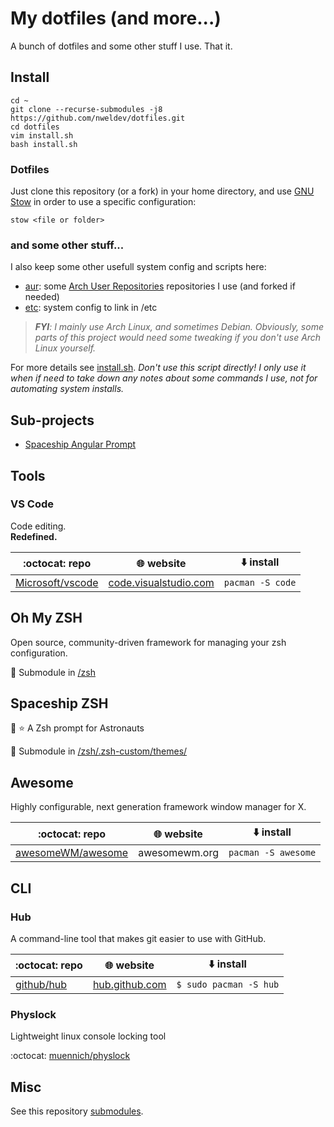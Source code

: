 # My dotfiles (and more...)

A bunch of dotfiles and some other stuff I use. That it.

## Install

```
cd ~
git clone --recurse-submodules -j8 https://github.com/nweldev/dotfiles.git
cd dotfiles
vim install.sh
bash install.sh
```

### Dotfiles

Just clone this repository (or a fork) in your home directory, and use [GNU Stow](https://www.gnu.org/software/stow/) in order to use a specific configuration:

`stow <file or folder>`

### and some other stuff...

I also keep some other usefull system config and scripts here:
- [aur](./aur): some [Arch User Repositories](https://wiki.archlinux.org/index.php/Arch_User_Repository) repositories I use (and forked if needed)
- [etc](./etc): system config to link in /etc

> _**FYI**: I mainly use Arch Linux, and sometimes Debian. Obviously, some parts of this project would need some tweaking if you don't use Arch Linux yourself._

For more details see [install.sh](./install.sh). _Don't use this script directly! I only use it when if need to take down any notes about some commands I use, not for automating system installs._

## Sub-projects

- [Spaceship Angular Prompt](./zsh/.zshrc.d/spaceship-angular-prompt)

## Tools

### VS Code

Code editing.\
**Redefined.**

| :octocat: repo | :globe_with_meridians: website | :arrow_down: install |
|----------------|---------------------------------|------------------------|
| [Microsoft/vscode](https://github.com/Microsoft/vscode)| [code.visualstudio.com](https://code.visualstudio.com) | `pacman -S code` |

## Oh My ZSH

Open source, community-driven framework for managing your zsh configuration.

:electric_plug: Submodule in [/zsh](./zsh/)

## Spaceship ZSH

:rocket: :star: A Zsh prompt for Astronauts

:electric_plug: Submodule in [/zsh/.zsh-custom/themes/](./zsh/.zsh-custom/themes/)

## Awesome

Highly configurable, next generation framework window manager for X.

| :octocat: repo | :globe_with_meridians: website | :arrow_down: install |
|----------------|---------------------------------|------------------------|
| [awesomeWM/awesome](https://github.com/awesomeWM/awesome)| awesomewm.org | `pacman -S awesome` |

## CLI

### Hub

A command-line tool that makes git easier to use with GitHub.

| :octocat: repo | :globe_with_meridians: website | :arrow_down: install |
|----------------|---------------------------------|------------------------|
| [github/hub](https://github.com/github/hub)| [hub.github.com](https://hub.github.com/) | `$ sudo pacman -S hub` |

### Physlock

Lightweight linux console locking tool

:octocat: [muennich/physlock](https://github.com/muennich/physlock)


## Misc

See this repository [submodules](./.gitmodules).
